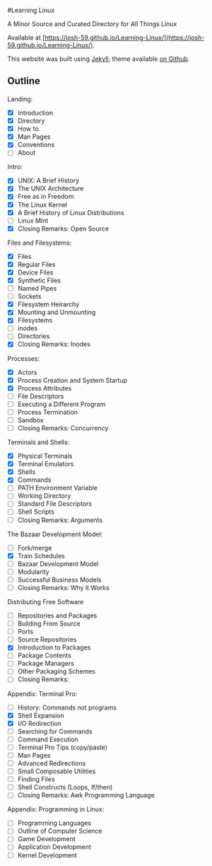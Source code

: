#Learning Linux

A Minor Source and Curated Directory for All Things Linux

Available at [https://josh-59.github.io/Learning-Linux/](https://josh-59.github.io/Learning-Linux/).

This website was built using [Jekyll](https://jekyllrb.com/); theme
available [on Github](https://github.com/josh-59/Book-Like).

## Outline
#### 

Landing:
- [X] Introduction 
- [X] Directory
- [X] How to
- [X] Man Pages
- [X] Conventions
- [ ] About

Intro:
- [x] UNIX: A Brief History
- [x] The UNIX Architecture
- [x] Free as in Freedom
- [x] The Linux Kernel
- [x] A Brief History of Linux Distributions
- [ ] Linux Mint
- [x] Closing Remarks: Open Source

Files and Filesystems:
- [x] Files
- [x] Regular Files
- [x] Device Files
- [x] Synthetic Files
- [ ] Named Pipes
- [ ] Sockets
- [x] Filesystem Heirarchy
- [x] Mounting and Unmounting
- [x] Filesystems
- [ ] inodes
- [ ] Directories
- [x] Closing Remarks: Inodes

Processes:
- [x] Actors
- [x] Process Creation and System Startup
- [x] Process Attributes
- [ ] File Descriptors
- [ ] Executing a Different Program
- [ ] Process Termination
- [ ] Sandbox
- [ ] Closing Remarks: Concurrency

Terminals and Shells:
- [x] Physical Terminals
- [x] Terminal Emulators
- [x] Shells
- [x] Commands
- [ ] PATH Environment Variable
- [ ] Working Directory
- [ ] Standard File Descriptors
- [ ] Shell Scripts
- [ ] Closing Remarks: Arguments

The Bazaar Development Model:
- [ ] Fork/merge
- [X] Train Schedules
- [ ] Bazaar Development Model
- [ ] Modularity
- [ ] Successful Business Models
- [ ] Closing Remarks: Why it Works

Distributing Free Software
- [ ] Repositories and Packages
- [ ] Building From Source
- [ ] Ports
- [ ] Source Repositories
- [X] Introduction to Packages
- [ ] Package Contents
- [ ] Package Managers
- [ ] Other Packaging Schemes
- [ ] Closing Remarks:

Appendix: Terminal Pro:
- [ ] History: Commands not programs
- [x] Shell Expansion
- [x] I/O Redirection
- [ ] Searching for Commands
- [ ] Command Execution
- [ ] Terminal Pro Tips (copy/paste)
- [ ] Man Pages
- [ ] Advanced Redirections
- [ ] Small Composable Utilities
- [ ] Finding Files 
- [ ] Shell Constructs (Loops, If/then)
- [ ] Closing Remarks: Awk Programming Language

Appendix: Programming in Linux:
- [ ] Programming Languages
- [ ] Outline of Computer Science
- [ ] Game Development
- [ ] Application Development
- [ ] Kernel Development
